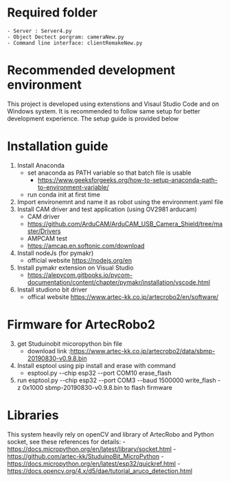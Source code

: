 #   Required folder
    - Server : Server4.py
    - Object Dectect porgram: cameraNew.py
    - Command line interface: clientRemakeNew.py
    

#   Recommended development environment
This project is developed using extenstions and Visaul Studio Code and on Windows system. It is recommended to follow same setup for better development experience. The setup guide is provided below

#   Installation guide
1. Install Anaconda
    - set anaconda as PATH variable so that batch file is usable
        - https://www.geeksforgeeks.org/how-to-setup-anaconda-path-to-environment-variable/
    - run conda init at first time
2. Import environemnt and name it as robot using the environment.yaml file
3. Install CAM driver and test application (using OV2981 arducam)
    - CAM driver
    - https://github.com/ArduCAM/ArduCAM_USB_Camera_Shield/tree/master/Drivers
    - AMPCAM test
    - https://amcap.en.softonic.com/download
4.  Install nodeJs (for pymakr)
    - official website https://nodejs.org/en
5. Install pymakr extension on Visual Studio
    - https://alepycom.gitbooks.io/pycom-documentation/content/chapter/pymakr/installation/vscode.html
6.  Install studiono bit driver
    - offical website https://www.artec-kk.co.jp/artecrobo2/en/software/
# Firmware for ArtecRobo2
3. get Studuinobit micoropython bin file 
    - download link :https://www.artec-kk.co.jp/artecrobo2/data/sbmp-20190830-v0.9.8.bin
4. Install esptool using pip install and erase with command
    - esptool.py --chip esp32 --port COM10 erase_flash
5. run esptool.py --chip esp32 --port COM3 --baud 1500000 write_flash -z 0x1000 sbmp-20190830-v0.9.8.bin to flash firmware 

# Libraries
This system heavily rely on openCV and library of ArtecRobo and Python socket, see these references for details:
    -https://docs.micropython.org/en/latest/library/socket.html
    -https://github.com/artec-kk/StuduinoBit_MicroPython
    -https://docs.micropython.org/en/latest/esp32/quickref.html
    -https://docs.opencv.org/4.x/d5/dae/tutorial_aruco_detection.html
